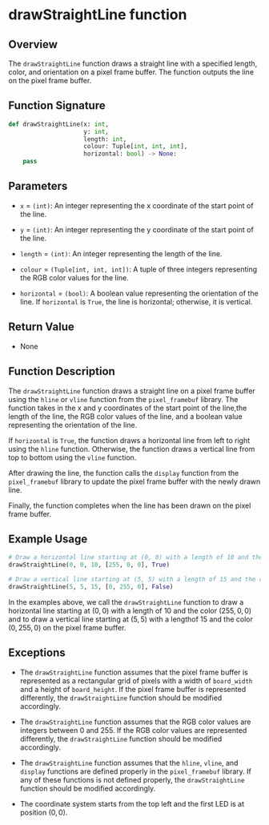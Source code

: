 # drawStraightLine function

## Overview

The `drawStraightLine` function draws a straight line with a specified length, color, and orientation on a pixel frame buffer. The function outputs the line on the pixel frame buffer.

## Function Signature

```py
def drawStraightLine(x: int,
                     y: int,
                     length: int,
                     colour: Tuple[int, int, int],
                     horizontal: bool) -> None:
    pass
```

## Parameters

- `x` = `(int)`: An integer representing the x coordinate of the start point of the line.

- `y` = `(int)`: An integer representing the y coordinate of the start point of the line.

- `length` = `(int)`: An integer representing the length of the line.

- `colour` = `(Tuple[int, int, int])`: A tuple of three integers representing the RGB color values for the line.

- `horizontal` = `(bool)`: A boolean value representing the orientation of the line. If `horizontal` is `True`, the line is horizontal; otherwise, it is vertical.

## Return Value

- None

## Function Description

The `drawStraightLine` function draws a straight line on a pixel frame buffer using the `hline` or `vline` function from the `pixel_framebuf` library. The function takes in the x and y coordinates of the start point of the line,the length of the line, the RGB color values of the line, and a boolean value representing the orientation of the line.

If `horizontal` is `True`, the function draws a horizontal line from left to right using the `hline` function. Otherwise, the function draws a vertical line from top to bottom using the `vline` function.

After drawing the line, the function calls the `display` function from the `pixel_framebuf` library to update the pixel frame buffer with the newly drawn line.

Finally, the function completes when the line has been drawn on the pixel frame buffer.

## Example Usage

```py
# Draw a horizontal line starting at (0, 0) with a length of 10 and the color (255, 0, 0)
drawStraightLine(0, 0, 10, [255, 0, 0], True)

# Draw a vertical line starting at (5, 5) with a length of 15 and the color (0, 255, 0)
drawStraightLine(5, 5, 15, [0, 255, 0], False)
```

In the examples above, we call the `drawStraightLine` function to draw a horizontal line starting at $(0, 0)$ with a length of 10 and the color $(255, 0, 0)$ and to draw a vertical line starting at $(5, 5)$ with a lengthof 15 and the color $(0, 255, 0)$ on the pixel frame buffer.

## Exceptions

- The `drawStraightLine` function assumes that the pixel frame buffer is represented as a rectangular grid of pixels with a width of `board_width` and a height of `board_height`. If the pixel frame buffer is represented differently, the `drawStraightLine` function should be modified accordingly.

- The `drawStraightLine` function assumes that the RGB color values are integers between 0 and 255. If the RGB color values are represented differently, the `drawStraightLine` function should be modified accordingly.

- The `drawStraightLine` function assumes that the `hline`, `vline`, and `display` functions are defined properly in the `pixel_framebuf` library. If any of these functions is not defined properly, the `drawStraightLine` function should be modified accordingly.

- The coordinate system starts from the top left and the first LED is at position $(0, 0)$.
